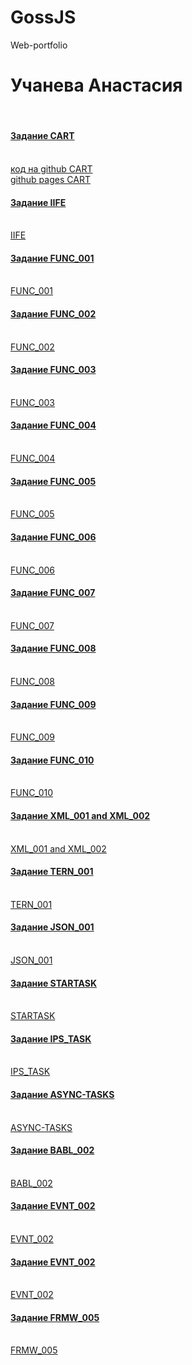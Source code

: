 # GossJS
Web-portfolio
<h1>Учанева Анастасия </h1> <br>
<h4><a href="https://kodaktor.ru/g/cart">Задание CART</a></h4> <br>
<a href="https://github.com/Nastyauch/cart">код на github CART</a> <br>
<a href="https://nastyauch.github.io/cart/">github pages CART</a>
<h4><a href="https://kodaktor.ru/iife">Задание IIFE</a></h4> <br>
<a href="https://kodaktor.ru/iife">IIFE</a>
<h4><a href="https://kodaktor.ru/func_001">Задание FUNC_001</a></h4> <br>
<a href="https://github.com/Nastyauch/func_001/">FUNC_001</a>
<h4><a href="https://kodaktor.ru/func_002">Задание FUNC_002</a></h4> <br>
<a href="https://kodaktor.ru/403c07c_b51e9">FUNC_002</a>
<h4><a href="https://kodaktor.ru/func_003">Задание FUNC_003</a></h4> <br>
<a href="https://kodaktor.ru/func_c5dbe">FUNC_003</a>
<h4><a href="https://kodaktor.ru/func_004">Задание FUNC_004</a></h4> <br>
<a href="https://kodaktor.ru/func_c84df">FUNC_004</a>
<h4><a href="https://kodaktor.ru/func_005">Задание FUNC_005</a></h4> <br>
<a href="https://kodaktor.ru/func_da970">FUNC_005</a>
<h4><a href="https://kodaktor.ru/func_006">Задание FUNC_006</a></h4> <br>
<a href="https://kodaktor.ru/func_8ed27">FUNC_006</a>
<h4><a href="https://kodaktor.ru/func_007">Задание FUNC_007</a></h4> <br>
<a href="https://kodaktor.ru/func_d048a">FUNC_007</a>
<h4><a href="https://kodaktor.ru/func_008">Задание FUNC_008</a></h4> <br>
<a href="https://kodaktor.ru/c83c54c_6b59b">FUNC_008</a>
<h4><a href="https://kodaktor.ru/func_009">Задание FUNC_009</a></h4> <br>
<a href="https://kodaktor.ru/func_3b5a8">FUNC_009</a>
<h4><a href="https://kodaktor.ru/func_010">Задание FUNC_010</a></h4> <br>
<a href="https://kodaktor.ru/func_e6413">FUNC_010</a>
<h4><a href="https://kodaktor.ru/g/xml_intro">Задание XML_001 and XML_002</a></h4> <br>
<a href="https://github.com/Nastyauch/lab_goss/tree/master/xml">XML_001 and XML_002</a>
<h4><a href="https://kodaktor.ru/tern_001">Задание TERN_001</a></h4> <br>
<a href="https://kodaktor.ru/403c07c_53b2e">TERN_001</a>
<h4><a href="https://kodaktor.ru/jsin_001">Задание JSON_001</a></h4> <br>
<a href="https://kodaktor.ru/403c07c_153f0">JSON_001</a>
<h4><a href="https://kodaktor.ru/startask">Задание STARTASK</a></h4> <br>
<a href="https://kodaktor.ru/startask_832d0">STARTASK</a>
<h4><a href="https://kodaktor.ru/g/ips_task">Задание IPS_TASK</a></h4> <br>
<a href="https://kodaktor.ru/startask_bbb1e">IPS_TASK</a>
<h4><a href="https://kodaktor.ru/async_tasks">Задание ASYNC-TASKS</a></h4> <br>
<a href="https://codepen.io/nastyauch/pen/jjMYdB">ASYNC-TASKS</a>
<h4><a href="https://kodaktor.ru/bind02032018">Задание BABL_002</a></h4> <br>
<a href="https://kodaktor.ru/bind02032018_f9684">BABL_002</a>
<h4><a href="https://kodaktor.ru/evnt_002">Задание EVNT_002</a></h4> <br>
<a href="https://kodaktor.ru/custom_de872">EVNT_002</a>
<h4><a href="https://kodaktor.ru/evnt_002">Задание EVNT_002</a></h4> <br>
<a href="https://kodaktor.ru/custom_de872">EVNT_002</a>
<h4><a href="https://kodaktor.ru/frmw_005">Задание FRMW_005</a></h4> <br>
<a href="https://kodaktor.ru/test_eca8f">FRMW_005</a>

